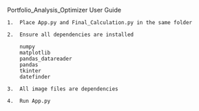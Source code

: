 Portfolio_Analysis_Optimizer User Guide


    1.  Place App.py and Final_Calculation.py in the same folder

    2.  Ensure all dependencies are installed

        numpy
        matplotlib
        pandas_datareader
        pandas
        tkinter 
        datefinder

    3.  All image files are dependencies
    
    4.  Run App.py